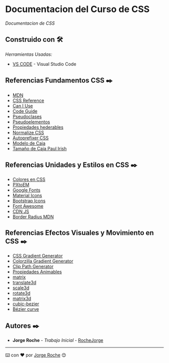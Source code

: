 # Documentacion del Curso de CSS

_Documentacion de CSS_

## Construido con 🛠️

_Herramientas Usadas:_

- [VS CODE](https://code.visualstudio.com/) - Visual Studio Code

## Referencias Fundamentos CSS ✒️

- [MDN](https://developer.mozilla.org/es/docs/Web/CSS)
- [CSS Reference](https://cssreference.io/)
- [Can I Use](https://caniuse.com/)
- [Code Guide](https://developer.mozilla.org/es/docs/Web/CSS)
- [Pseudoclases](https://developer.mozilla.org/es/docs/Web/CSS/Pseudo-classes)
- [Pseudoelementos](https://developer.mozilla.org/es/docs/Web/CSS/Pseudo-elements)
- [Propiedades hederables](https://web.dev/learn/css/inheritance/#which-properties-are-inheritable)
- [Normalize CSS](https://necolas.github.io/normalize.css/)
- [Autoprefixer CSS ](https://autoprefixer.github.io/)
- [Modelo de Caja](https://developer.mozilla.org/es/docs/Learn/CSS/Building_blocks/The_box_model)
- [Tamaño de Caja Paul Irish](https://www.paulirish.com/2012/box-sizing-border-box-ftw/)

## Referencias Unidades y Estilos en CSS ✒️

- [Colores en CSS](https://htmlcolorcodes.com/es/)
- [PXtoEM](http://pxtoem.com/)
- [Google Fonts](https://fonts.google.com/)
- [Material Icons](https://fonts.google.com/icons)
- [Bootstrap Icons](https://icons.getbootstrap.com/)
- [Font Awesome](https://fontawesome.com/)
- [CDN JS](https://cdnjs.com/)
- [Border Radius MDN](https://developer.mozilla.org/en-US/docs/Web/CSS/border-radius)

## Referencias Efectos Visuales y Movimiento en CSS ✒️

- [CSS Gradient Generator](https://cssgradient.io/)
- [Colorzilla Gradient Generator](https://www.colorzilla.com/gradient-editor/)
- [Clip Path Generator](https://bennettfeely.com/clippy/)
- [Propiedades Animables](https://developer.mozilla.org/en-US/docs/Web/CSS/CSS_animated_properties)
- [matrix](https://developer.mozilla.org/en-US/docs/Web/CSS/transform-function/matrix)
- [translate3d](https://developer.mozilla.org/en-US/docs/Web/CSS/transform-function/translate3d)
- [scale3d](https://developer.mozilla.org/en-US/docs/Web/CSS/transform-function/scale3d)
- [rotate3d](https://developer.mozilla.org/en-US/docs/Web/CSS/transform-function/rotate3d)
- [matrix3d](https://developer.mozilla.org/en-US/docs/Web/CSS/transform-function/matrix3d)
- [cubic-bezier](https://cubic-bezier.com/#.17,.67,.83,.67)
- [Bézier curve](https://developer.mozilla.org/en-US/docs/Glossary/Bezier_curve)

## Autores ✒️

- **Jorge Roche** - _Trabajo Inicial_ - [RocheJorge](https://github.com/RocheJorge)

---

⌨️ con ❤️ por [Jorge Roche](https://github.com/RocheJorge) 😊
